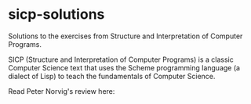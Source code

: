 # sicp-solutions
Solutions to the exercises from Structure and Interpretation of Computer Programs.

SICP (Structure and Interpretation of Computer Programs) is a classic Computer Science text that uses the Scheme programming language (a dialect of Lisp) to teach the fundamentals of Computer Science.

Read Peter Norvig's review here:
